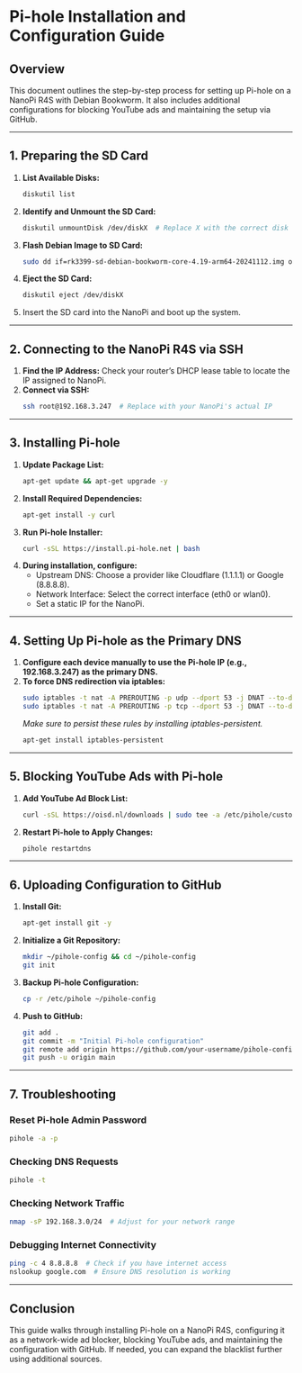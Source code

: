 # Pi-hole Installation and Configuration Guide

## Overview

This document outlines the step-by-step process for setting up Pi-hole on a NanoPi R4S with Debian Bookworm. It also includes additional configurations for blocking YouTube ads and maintaining the setup via GitHub.

---

## 1. Preparing the SD Card

1. **List Available Disks:**
   ```sh
   diskutil list
   ```
2. **Identify and Unmount the SD Card:**
   ```sh
   diskutil unmountDisk /dev/diskX  # Replace X with the correct disk number
   ```
3. **Flash Debian Image to SD Card:**
   ```sh
   sudo dd if=rk3399-sd-debian-bookworm-core-4.19-arm64-20241112.img of=/dev/rdiskX bs=4M status=progress
   ```
4. **Eject the SD Card:**
   ```sh
   diskutil eject /dev/diskX
   ```
5. Insert the SD card into the NanoPi and boot up the system.

---

## 2. Connecting to the NanoPi R4S via SSH

1. **Find the IP Address:** Check your router’s DHCP lease table to locate the IP assigned to NanoPi.
2. **Connect via SSH:**
   ```sh
   ssh root@192.168.3.247  # Replace with your NanoPi's actual IP
   ```

---

## 3. Installing Pi-hole

1. **Update Package List:**
   ```sh
   apt-get update && apt-get upgrade -y
   ```
2. **Install Required Dependencies:**
   ```sh
   apt-get install -y curl
   ```
3. **Run Pi-hole Installer:**
   ```sh
   curl -sSL https://install.pi-hole.net | bash
   ```
4. **During installation, configure:**
   - Upstream DNS: Choose a provider like Cloudflare (1.1.1.1) or Google (8.8.8.8).
   - Network Interface: Select the correct interface (eth0 or wlan0).
   - Set a static IP for the NanoPi.

---

## 4. Setting Up Pi-hole as the Primary DNS

1. **Configure each device manually to use the Pi-hole IP (e.g., 192.168.3.247) as the primary DNS.**
2. **To force DNS redirection via iptables:**
   ```sh
   sudo iptables -t nat -A PREROUTING -p udp --dport 53 -j DNAT --to-destination 192.168.3.247:53
   sudo iptables -t nat -A PREROUTING -p tcp --dport 53 -j DNAT --to-destination 192.168.3.247:53
   ```
   *Make sure to persist these rules by installing iptables-persistent.*
   ```sh
   apt-get install iptables-persistent
   ```

---

## 5. Blocking YouTube Ads with Pi-hole

1. **Add YouTube Ad Block List:**
   ```sh
   curl -sSL https://oisd.nl/downloads | sudo tee -a /etc/pihole/custom.list
   ```
2. **Restart Pi-hole to Apply Changes:**
   ```sh
   pihole restartdns
   ```

---

## 6. Uploading Configuration to GitHub

1. **Install Git:**
   ```sh
   apt-get install git -y
   ```
2. **Initialize a Git Repository:**
   ```sh
   mkdir ~/pihole-config && cd ~/pihole-config
   git init
   ```
3. **Backup Pi-hole Configuration:**
   ```sh
   cp -r /etc/pihole ~/pihole-config
   ```
4. **Push to GitHub:**
   ```sh
   git add .
   git commit -m "Initial Pi-hole configuration"
   git remote add origin https://github.com/your-username/pihole-config.git
   git push -u origin main
   ```

---

## 7. Troubleshooting

### Reset Pi-hole Admin Password

```sh
pihole -a -p
```

### Checking DNS Requests

```sh
pihole -t
```

### Checking Network Traffic

```sh
nmap -sP 192.168.3.0/24  # Adjust for your network range
```

### Debugging Internet Connectivity

```sh
ping -c 4 8.8.8.8  # Check if you have internet access
nslookup google.com  # Ensure DNS resolution is working
```

---

## Conclusion

This guide walks through installing Pi-hole on a NanoPi R4S, configuring it as a network-wide ad blocker, blocking YouTube ads, and maintaining the configuration with GitHub. If needed, you can expand the blacklist further using additional sources.

